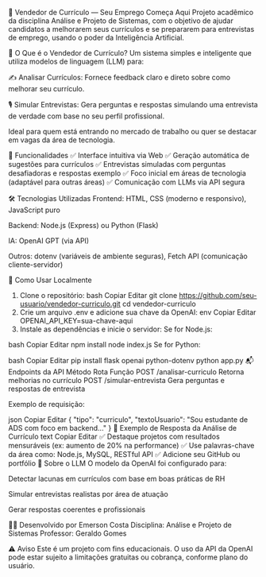 💼 Vendedor de Currículo — Seu Emprego Começa Aqui
Projeto acadêmico da disciplina Análise e Projeto de Sistemas, com o objetivo de ajudar candidatos a melhorarem seus currículos e se prepararem para entrevistas de emprego, usando o poder da Inteligência Artificial.

🧠 O Que é o Vendedor de Currículo?
Um sistema simples e inteligente que utiliza modelos de linguagem (LLM) para:

✍️ Analisar Currículos: Fornece feedback claro e direto sobre como melhorar seu currículo.

🎙️ Simular Entrevistas: Gera perguntas e respostas simulando uma entrevista de verdade com base no seu perfil profissional.

Ideal para quem está entrando no mercado de trabalho ou quer se destacar em vagas da área de tecnologia.

🚀 Funcionalidades
✅ Interface intuitiva via Web
✅ Geração automática de sugestões para currículos
✅ Entrevistas simuladas com perguntas desafiadoras e respostas exemplo
✅ Foco inicial em áreas de tecnologia (adaptável para outras áreas)
✅ Comunicação com LLMs via API segura

🛠️ Tecnologias Utilizadas
Frontend: HTML, CSS (moderno e responsivo), JavaScript puro

Backend: Node.js (Express) ou Python (Flask)

IA: OpenAI GPT (via API)

Outros: dotenv (variáveis de ambiente seguras), Fetch API (comunicação cliente-servidor)

🧪 Como Usar Localmente
1. Clone o repositório:
bash
Copiar
Editar
git clone https://github.com/seu-usuario/vendedor-curriculo.git
cd vendedor-curriculo
2. Crie um arquivo .env e adicione sua chave da OpenAI:
env
Copiar
Editar
OPENAI_API_KEY=sua-chave-aqui
3. Instale as dependências e inicie o servidor:
Se for Node.js:

bash
Copiar
Editar
npm install
node index.js
Se for Python:

bash
Copiar
Editar
pip install flask openai python-dotenv
python app.py
📬 Endpoints da API
Método	Rota	Função
POST	/analisar-curriculo	Retorna melhorias no currículo
POST	/simular-entrevista	Gera perguntas e respostas de entrevista

Exemplo de requisição:

json
Copiar
Editar
{
  "tipo": "curriculo",
  "textoUsuario": "Sou estudante de ADS com foco em backend..."
}
🧾 Exemplo de Resposta da Análise de Currículo
text
Copiar
Editar
✅ Destaque projetos com resultados mensuráveis (ex: aumento de 20% na performance)
✅ Use palavras-chave da área como: Node.js, MySQL, RESTful API
✅ Adicione seu GitHub ou portfólio
🤖 Sobre o LLM
O modelo da OpenAI foi configurado para:

Detectar lacunas em currículos com base em boas práticas de RH

Simular entrevistas realistas por área de atuação

Gerar respostas coerentes e profissionais

👨‍💻 Desenvolvido por
Emerson Costa
Disciplina: Análise e Projeto de Sistemas
Professor: Geraldo Gomes

⚠️ Aviso
Este é um projeto com fins educacionais. O uso da API da OpenAI pode estar sujeito a limitações gratuitas ou cobrança, conforme plano do usuário.

